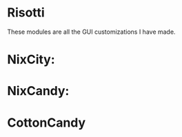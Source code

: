 # Risotti
These modules are all the GUI customizations I have made.
# NixCity:
# NixCandy:
# CottonCandy
